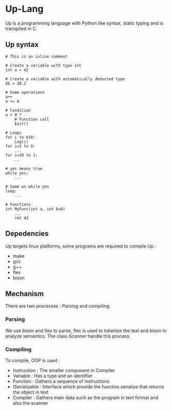 # Up-Lang

Up is a programming language with Python like syntax, static typing and is transpiled in C.

## Up syntax

```
# This is an inline comment

# Create a variable with type int
int a = 42

# Create a variable with automatically deducted type
$b = 38.2

# Some operations
a++
a += 8

# Condition
a > 0 ?
    # Function call
    Exit()

# Loops
for i to 618:
    Log(i)
for i=3 to 8:
    ...
for i=10 to 1:
    ..

# yes means true
while yes:
    ...

# Same as while yes
loop:
    ...

# Functions
int MyFunc(int a, int b=6)
    ...
    ret 42
```

## Depedencies

Up targets linux platforms, some programs are required to compile Up :

- make
- gcc
- g++
- flex
- bison

## Mechanism

There are two processes : *Parsing* and *compiling*.

### Parsing

We use bison and flex to parse, flex is used to tokenize the text and
bison to analyze semantics. The class *Scanner* handle this process.

### Compiling

To compile, OOP is used :
- Instruction : The smaller component in Compiler
- Variable : Has a type and an identifier
- Function : Gathers a sequence of instructions
- ISerializable : Interface which provide the function serialize that returns the object in text
- Compiler : Gathers main data such as the program in text format and also the scanner
